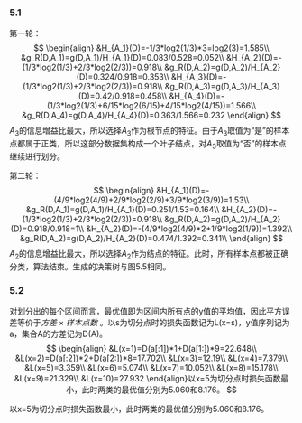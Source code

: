 ### 5.1
第一轮：
$$
\begin{align}
&H_{A_1}(D)=-1/3*log2(1/3)*3=log2(3)=1.585\\
&g_R(D,A_1)=g(D,A_1)/H_{A_1}(D)=0.083/0.528=0.052\\
&H_{A_2}(D)=-(1/3*log2(1/3)+2/3*log2(2/3))=0.918\\
&g_R(D,A_2)=g(D,A_2)/H_{A_2}(D)=0.324/0.918=0.353\\
&H_{A_3}(D)=-(1/3*log2(1/3)+2/3*log2(2/3))=0.918\\
&g_R(D,A_3)=g(D,A_3)/H_{A_3}(D)=0.42/0.918=0.458\\
&H_{A_4}(D)=-(1/3*log2(1/3)+6/15*log2(6/15)+4/15*log2(4/15))=1.566\\
&g_R(D,A_4)=g(D,A_4)/H_{A_4}(D)=0.363/1.566=0.232
\end{align}
$$
$A_3$的信息增益比最大，所以选择$A_3$作为根节点的特征。由于$A_3$取值为“是”的样本点都属于正类，所以这部分数据集构成一个叶子结点，对$A_3$取值为“否”的样本点继续进行划分。

第二轮：
$$
\begin{align}
&H_{A_1}(D)=-(4/9*log2(4/9)+2/9*log2(2/9)+3/9*log2(3/9))=1.53\\
&g_R(D,A_1)=g(D,A_1)/H_{A_1}(D)=0.251/1.53=0.164\\
&H_{A_2}(D)=-(1/3*log2(1/3)+2/3*log2(2/3))=0.918\\
&g_R(D,A_2)=g(D,A_2)/H_{A_2}(D)=0.918/0.918=1\\
&H_{A_2}(D)=-(4/9*log2(4/9)*2+1/9*log2(1/9))=1.392\\
&g_R(D,A_2)=g(D,A_2)/H_{A_2}(D)=0.474/1.392=0.341\\
\end{align}
$$
$A_2$的信息增益比最大，所以选择$A_2$作为结点的特征。此时，所有样本点都被正确分类，算法结束。生成的决策树与图5.5相同。



### 5.2
对划分出的每个区间而言，最优值即为区间内所有点的y值的平均值，因此平方误差等价于$方差\times 样本点数$ 。以s为切分点时的损失函数记为L(x=s)，y值序列记为a，集合A的方差记为D(A)。
$$
\begin{align}
&L(x=1)=D(a[:1])*1+D(a[1:])*9=22.648\\
&L(x=2)=D(a[:2])*2+D(a[2:])*8=17.702\\
&L(x=3)=12.19\\
&L(x=4)=7.379\\
&L(x=5)=3.359\\
&L(x=6)=5.074\\
&L(x=7)=10.052\\
&L(x=8)=15.178\\
&L(x=9)=21.329\\
&L(x=10)=27.932
\end{align}以x=5为切分点时损失函数最小，此时两类的最优值分别为5.060和8.176。
$$

以x=5为切分点时损失函数最小，此时两类的最优值分别为5.060和8.176。



